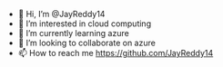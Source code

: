- 👋 Hi, I’m @JayReddy14
- 👀 I’m interested in cloud computing
- 🌱 I’m currently learning azure 
- 💞️ I’m looking to collaborate on azure 
- 📫 How to reach me https://github.com/JayReddy14

<!---
JayReddy14/JayReddy14 is a ✨ special ✨ repository because its `README.md` (this file) appears on your GitHub profile.
You can click the Preview link to take a look at your changes.
--->
